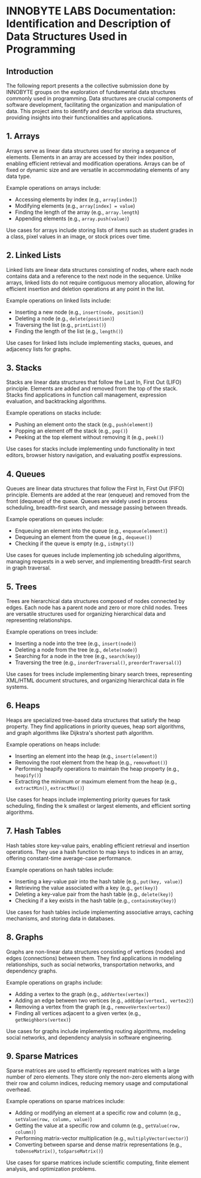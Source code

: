 # INNOBYTE LABS Documentation: Identification and Description of Data Structures Used in Programming

## Introduction

The following report presents a the collective submission done by INNOBYTE groups on the exploration of fundamental data structures commonly used in programming. Data structures are crucial components of software development, facilitating the organization and manipulation of data. This project aims to identify and describe various data structures, providing insights into their functionalities and applications.

## 1. Arrays

Arrays serve as linear data structures used for storing a sequence of elements. Elements in an array are accessed by their index position, enabling efficient retrieval and modification operations. Arrays can be of fixed or dynamic size and are versatile in accommodating elements of any data type.

Example operations on arrays include:
- Accessing elements by index (e.g., `array[index]`)
- Modifying elements (e.g., `array[index] = value`)
- Finding the length of the array (e.g., `array.length`)
- Appending elements (e.g., `array.push(value)`)

Use cases for arrays include storing lists of items such as student grades in a class, pixel values in an image, or stock prices over time.

## 2. Linked Lists

Linked lists are linear data structures consisting of nodes, where each node contains data and a reference to the next node in the sequence. Unlike arrays, linked lists do not require contiguous memory allocation, allowing for efficient insertion and deletion operations at any point in the list.

Example operations on linked lists include:
- Inserting a new node (e.g., `insert(node, position)`)
- Deleting a node (e.g., `delete(position)`)
- Traversing the list (e.g., `printList()`)
- Finding the length of the list (e.g., `length()`)

Use cases for linked lists include implementing stacks, queues, and adjacency lists for graphs.

## 3. Stacks

Stacks are linear data structures that follow the Last In, First Out (LIFO) principle. Elements are added and removed from the top of the stack. Stacks find applications in function call management, expression evaluation, and backtracking algorithms.

Example operations on stacks include:
- Pushing an element onto the stack (e.g., `push(element)`)
- Popping an element off the stack (e.g., `pop()`)
- Peeking at the top element without removing it (e.g., `peek()`)

Use cases for stacks include implementing undo functionality in text editors, browser history navigation, and evaluating postfix expressions.

## 4. Queues

Queues are linear data structures that follow the First In, First Out (FIFO) principle. Elements are added at the rear (enqueue) and removed from the front (dequeue) of the queue. Queues are widely used in process scheduling, breadth-first search, and message passing between threads.

Example operations on queues include:
- Enqueuing an element into the queue (e.g., `enqueue(element)`)
- Dequeuing an element from the queue (e.g., `dequeue()`)
- Checking if the queue is empty (e.g., `isEmpty()`)

Use cases for queues include implementing job scheduling algorithms, managing requests in a web server, and implementing breadth-first search in graph traversal.

## 5. Trees

Trees are hierarchical data structures composed of nodes connected by edges. Each node has a parent node and zero or more child nodes. Trees are versatile structures used for organizing hierarchical data and representing relationships.

Example operations on trees include:
- Inserting a node into the tree (e.g., `insert(node)`)
- Deleting a node from the tree (e.g., `delete(node)`)
- Searching for a node in the tree (e.g., `search(key)`)
- Traversing the tree (e.g., `inorderTraversal()`, `preorderTraversal()`)

Use cases for trees include implementing binary search trees, representing XML/HTML document structures, and organizing hierarchical data in file systems.

## 6. Heaps

Heaps are specialized tree-based data structures that satisfy the heap property. They find applications in priority queues, heap sort algorithms, and graph algorithms like Dijkstra's shortest path algorithm.

Example operations on heaps include:
- Inserting an element into the heap (e.g., `insert(element)`)
- Removing the root element from the heap (e.g., `removeRoot()`)
- Performing heapify operations to maintain the heap property (e.g., `heapify()`)
- Extracting the minimum or maximum element from the heap (e.g., `extractMin()`, `extractMax()`)

Use cases for heaps include implementing priority queues for task scheduling, finding the k smallest or largest elements, and efficient sorting algorithms.

## 7. Hash Tables

Hash tables store key-value pairs, enabling efficient retrieval and insertion operations. They use a hash function to map keys to indices in an array, offering constant-time average-case performance.

Example operations on hash tables include:
- Inserting a key-value pair into the hash table (e.g., `put(key, value)`)
- Retrieving the value associated with a key (e.g., `get(key)`)
- Deleting a key-value pair from the hash table (e.g., `delete(key)`)
- Checking if a key exists in the hash table (e.g., `containsKey(key)`)

Use cases for hash tables include implementing associative arrays, caching mechanisms, and storing data in databases.

## 8. Graphs

Graphs are non-linear data structures consisting of vertices (nodes) and edges (connections) between them. They find applications in modeling relationships, such as social networks, transportation networks, and dependency graphs.

Example operations on graphs include:
- Adding a vertex to the graph (e.g., `addVertex(vertex)`)
- Adding an edge between two vertices (e.g., `addEdge(vertex1, vertex2)`)
- Removing a vertex from the graph (e.g., `removeVertex(vertex)`)
- Finding all vertices adjacent to a given vertex (e.g., `getNeighbors(vertex)`)

Use cases for graphs include implementing routing algorithms, modeling social networks, and dependency analysis in software engineering.

## 9. Sparse Matrices

Sparse matrices are used to efficiently represent matrices with a large number of zero elements. They store only the non-zero elements along with their row and column indices, reducing memory usage and computational overhead.

Example operations on sparse matrices include:
- Adding or modifying an element at a specific row and column (e.g., `setValue(row, column, value)`)
- Getting the value at a specific row and column (e.g., `getValue(row, column)`)
- Performing matrix-vector multiplication (e.g., `multiplyVector(vector)`)
- Converting between sparse and dense matrix representations (e.g., `toDenseMatrix()`, `toSparseMatrix()`)

Use cases for sparse matrices include scientific computing, finite element analysis, and optimization problems.

